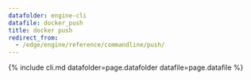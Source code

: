 ```yaml
---
datafolder: engine-cli
datafile: docker_push
title: docker push
redirect_from:
  - /edge/engine/reference/commandline/push/
---
```

<!--
This page is automatically generated from Docker's source code. If you want to
suggest a change to the text that appears here, open a ticket or pull request
in the source repository on GitHub:

https://github.com/docker/cli
-->
{% include cli.md datafolder=page.datafolder datafile=page.datafile %}
